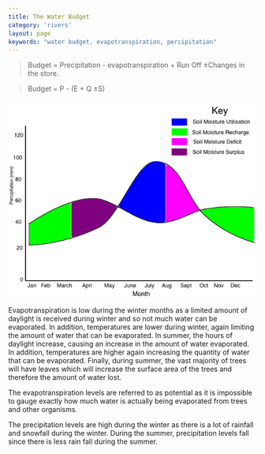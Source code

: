 ```yaml
---
title: The Water Budget
category: 'rivers'
layout: page
keywords: "water budget, evapotranspiration, percipitation"
---
```


> Budget = Precipitation - evapotranspiration + Run Off ±Changes in the store.

> Budget = P - (E + Q ±S)

![](/Images/rivers/waterBudgetGraph.png)

Evapotranspiration is low during the winter months as a limited amount of daylight is received during winter and so not much water can be evaporated. In addition, temperatures are lower during winter, again limiting the amount of water that can be evaporated. In summer, the hours of daylight increase, causing an increase in the amount of water evaporated. In addition, temperatures are higher again increasing the quantity of water that can be evaporated. Finally, during summer, the vast majority of trees will have leaves which will increase the surface area of the trees and therefore the amount of water lost. 

The evapotranspiration levels are referred to as potential as it is impossible to gauge exactly how much water is actually being evaporated from trees and other organisms. 

The precipitation levels are high during the winter as there is a lot of rainfall and snowfall during the winter. During the summer, precipitation levels fall since there is less rain fall during the summer. 
